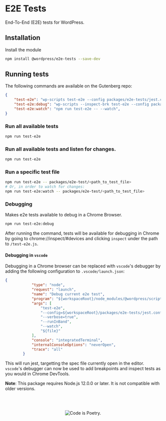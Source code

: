 # E2E Tests

End-To-End (E2E) tests for WordPress.

## Installation

Install the module

```bash
npm install @wordpress/e2e-tests --save-dev
```

## Running tests

The following commands are available on the Gutenberg repo:

```json
{
	"test-e2e": "wp-scripts test-e2e --config packages/e2e-tests/jest.config.js",
	"test-e2e:debug": "wp-scripts --inspect-brk test-e2e --config packages/e2e-tests/jest.config.js --puppeteer-devtools",
	"test-e2e:watch": "npm run test-e2e -- --watch",
}
```

### Run all available tests
```bash
npm run test-e2e
```
### Run all available tests and listen for changes.
```bash
npm run test-e2e
```

### Run a specific test file
```bash
npm run test-e2e -- packages/e2e-test/<path_to_test_file>
# Or, in order to watch for changes:
npm run test-e2e:watch -- packages/e2e-test/<path_to_test_file>
```
### Debugging

Makes e2e tests available to debug in a Chrome Browser.
```bash
npm run test-e2e:debug
```
After running the command, tests will be available for debugging in Chrome by going to chrome://inspect/#devices and clicking `inspect` under the path to `/test-e2e.js`.

#### Debugging in `vscode`

Debugging in a Chrome browser can be replaced with `vscode`'s debugger by adding the following configuration to `.vscode/launch.json`:

```json
{
			"type": "node",
			"request": "launch",
			"name": "Debug current e2e test",
			"program": "${workspaceRoot}/node_modules/@wordpress/scripts/bin/wp-scripts.js",
			"args": [
				"test-e2e",
				"--config=${workspaceRoot}/packages/e2e-tests/jest.config.js",
				"--verbose=true",
				"--runInBand",
				"--watch",
				"${file}"
			],
			"console": "integratedTerminal",
			"internalConsoleOptions": "neverOpen",
			"trace": "all"
		}
```

This will run jest, targetting the spec file currently open in the editor. `vscode`'s debugger can now be used to add breakpoints and inspect tests as you would in Chrome DevTools.


**Note**: This package requires Node.js 12.0.0 or later. It is not compatible with older versions.

<br/><br/><p align="center"><img src="https://s.w.org/style/images/codeispoetry.png?1" alt="Code is Poetry." /></p>
